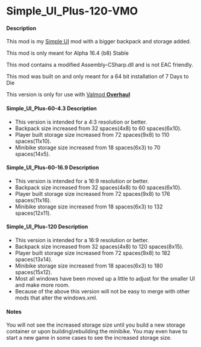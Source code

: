 # Simple\_UI\_Plus-120-VMO

#### Description

This mod is my [Simple UI](https://7daystodie.com/forums/showthread.php?65857-Simple-UI) mod with a bigger backpack and storage added.

This mod is only meant for Alpha 16.4 (b8) Stable

This mod contains a modified Assembly-CSharp.dll and is not EAC friendly.

This mod was built on and only meant for a 64 bit installation of 7 Days to Die

This version is only for use with [Valmod **Overhaul**](https://7daystodie.com/forums/showthread.php?31730-Valmod-Pack)


#### Simple_UI_Plus-60-4.3 Description
- This version is intended for a 4:3 resolution or better.
- Backpack size increased from 32 spaces(4x8) to 60 spaces(6x10).
- Player built storage size increased from 72 spaces(9x8) to 110 spaces(11x10).
- Minibike storage size increased from 18 spaces(6x3) to 70 spaces(14x5).

#### Simple_UI_Plus-60-16.9 Description
- This version is intended for a 16:9 resolution or better.
- Backpack size increased from 32 spaces(4x8) to 60 spaces(6x10).
- Player built storage size increased from 72 spaces(9x8) to 176 spaces(11x16).
- Minibike storage size increased from 18 spaces(6x3) to 132 spaces(12x11).

#### Simple_UI_Plus-120 Description
- This version is intended for a 16:9 resolution or better.
- Backpack size increased from 32 spaces(4x8) to 120 spaces(8x15).
- Player built storage size increased from 72 spaces(9x8) to 182 spaces(13x14).
- Minibike storage size increased from 18 spaces(6x3) to 180 spaces(15x12).
- Most all windows have been moved up a little to adjust for the smaller UI and make more room.
- Because of the above this version will not be easy to merge with other mods that alter the windows.xml.

#### Notes
You will not see the increased storage size until you build a new storage container or upon building\\rebuilding the minibike. You may even have to start a new game in some cases to see the increased storage size.
